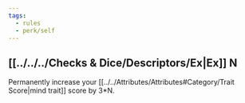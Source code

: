 ```yaml
---
tags:
  - rules
  - perk/self
---
```

## [[../../../Checks & Dice/Descriptors/Ex|Ex]] N
Permanently increase your [[../../Attributes/Attributes#Category/Trait Score|mind trait]] score by 3*N.